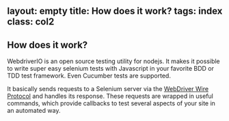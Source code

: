 layout: empty
title: How does it work?
tags: index
class: col2
---

## How does it work?

WebdriverIO is an open source testing utility for nodejs. It makes it possible
to write super easy selenium tests with Javascript in your favorite BDD or TDD
test framework. Even Cucumber tests are supported.

It basically sends requests to a Selenium server via the [WebDriver Wire Protocol](https://code.google.com/p/selenium/wiki/JsonWireProtocol#Command_Reference)
and handles its response. These requests are wrapped in useful commands, which
provide callbacks to test several aspects of your site in an automated way.
